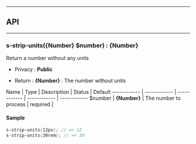 


-----------------------------
## API
-----------------------------

### s-strip-units({Number} $number) : {Number}
Return a number without any units

- Privacy : **Public**

- Return : **{Number}** : The number without units

Name | Type | Description | Status | Default
------------ | ------------ | ------------ | ------------ | ------------
$number | **{Number}** | The number to process | required | 


#### Sample
```scss
s-strip-units(12px); // => 12
s-strip-units(30rem); // => 30

```


